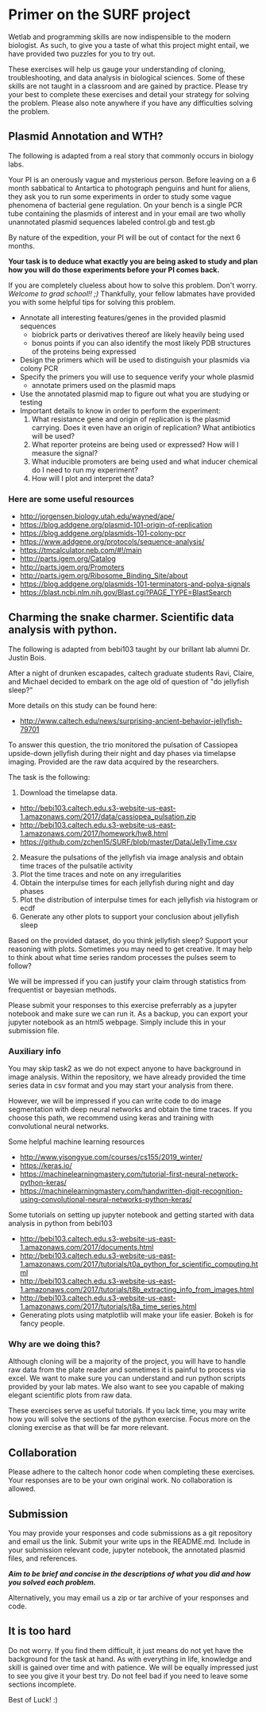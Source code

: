 # Primer on the SURF project
Wetlab and programming skills are now indispensible to the modern biologist. As such, to give you a taste of what this project might entail, we have provided two puzzles for you to try out.

These exercises will help us gauge your understanding of cloning, troubleshooting, and data analysis in biological sciences. Some of these skills are not taught in a classroom and are gained by practice. Please try your best to complete these exercises and detail your strategy for solving the problem. Please also note anywhere if you have any difficulties solving the problem.

## Plasmid Annotation and WTH?
The following is adapted from a real story that commonly occurs in biology labs.

Your PI is an onerously vague and mysterious person. Before leaving on a 6 month sabbatical to Antartica to photograph penguins and hunt for aliens, they ask you to run some experiments in order to study some vague phenomena of bacterial gene regulation. On your bench is a single PCR tube containing the plasmids of interest and in your email are two wholly unannotated plasmid sequences labeled control.gb and test.gb

By nature of the expedition, your PI will be out of contact for the next 6 months.

**Your task is to deduce what exactly you are being asked to study and plan how you will do those experiments before your PI comes back.**

If you are completely clueless about how to solve this problem. Don't worry. *Welcome to grad school!! ;)* Thankfully, your fellow labmates have provided you with some helpful tips for solving this problem.

* Annotate all interesting features/genes in the provided plasmid sequences
  * biobrick parts or derivatives thereof are likely heavily being used
  * bonus points if you can also identify the most likely PDB structures of the proteins being expressed
* Design the primers which will be used to distinguish your plasmids via colony PCR
* Specify the primers you will use to sequence verify your whole plasmid
  * annotate primers used on the plasmid maps
* Use the annotated plasmid map to figure out what you are studying or testing
* Important details to know in order to perform the experiment:
    1. What resistance gene and origin of replication is the plasmid carrying. Does it even have an origin of replication? What antibiotics will be used?
    2. What reporter proteins are being used or expressed? How will I measure the signal?
    3. What inducible promoters are being used and what inducer chemical do I need to run my experiment?
    4. How will I plot and interpret the data?

### Here are some useful resources
* http://jorgensen.biology.utah.edu/wayned/ape/
* https://blog.addgene.org/plasmid-101-origin-of-replication
* https://blog.addgene.org/plasmids-101-colony-pcr
* https://www.addgene.org/protocols/sequence-analysis/
* https://tmcalculator.neb.com/#!/main
* http://parts.igem.org/Catalog
* http://parts.igem.org/Promoters
* http://parts.igem.org/Ribosome_Binding_Site/about
* https://blog.addgene.org/plasmids-101-terminators-and-polya-signals
* https://blast.ncbi.nlm.nih.gov/Blast.cgi?PAGE_TYPE=BlastSearch

## Charming the snake charmer. Scientific data analysis with python.
The following is adapted from bebi103 taught by our brillant lab alumni Dr. Justin Bois.

After a night of drunken escapades, caltech graduate students Ravi, Claire, and Michael decided to embark on the age old of question of "do jellyfish sleep?"

More details on this study can be found here:
* http://www.caltech.edu/news/surprising-ancient-behavior-jellyfish-79701

To answer this question, the trio monitored the pulsation of Cassiopea upside-down jellyfish during their night and day phases via timelapse imaging. Provided are the raw data acquired by the researchers.

The task is the following:
1. Download the timelapse data.
* http://bebi103.caltech.edu.s3-website-us-east-1.amazonaws.com/2017/data/cassiopea_pulsation.zip
* http://bebi103.caltech.edu.s3-website-us-east-1.amazonaws.com/2017/homework/hw8.html
* https://github.com/zchen15/SURF/blob/master/Data/JellyTime.csv
2. Measure the pulsations of the jellyfish via image analysis and obtain time traces of the pulsatile activity
3. Plot the time traces and note on any irregularities
4. Obtain the interpulse times for each jellyfish during night and day phases
5. Plot the distribution of interpulse times for each jellyfish via histogram or ecdf
6. Generate any other plots to support your conclusion about jellyfish sleep

Based on the provided dataset, do you think jellyfish sleep? Support your reasoning with plots. Sometimes you may need to get creative. It may help to think about what time series random processes the pulses seem to follow?

We will be impressed if you can justify your claim through statistics from frequentist or bayesian methods.

Please submit your responses to this exercise preferrably as a jupyter notebook and make sure we can run it. As a backup, you can export your jupyter notebook as an html5 webpage. Simply include this in your submission file.

### Auxiliary info
You may skip task2 as we do not expect anyone to have background in image analysis. Within the repository, we have already provided the time series data in csv format and you may start your analysis from there.

However, we will be impressed if you can write code to do image segmentation with deep neural networks and obtain the time traces. If you choose this path, we recommend using keras and training with convolutional neural networks.

Some helpful machine learning resources
* http://www.yisongyue.com/courses/cs155/2019_winter/
* https://keras.io/
* https://machinelearningmastery.com/tutorial-first-neural-network-python-keras/
* https://machinelearningmastery.com/handwritten-digit-recognition-using-convolutional-neural-networks-python-keras/

Some tutorials on setting up jupyter notebook and getting started with data analysis in python from bebi103
* http://bebi103.caltech.edu.s3-website-us-east-1.amazonaws.com/2017/documents.html
* http://bebi103.caltech.edu.s3-website-us-east-1.amazonaws.com/2017/tutorials/t0a_python_for_scientific_computing.html
* http://bebi103.caltech.edu.s3-website-us-east-1.amazonaws.com/2017/tutorials/t8b_extracting_info_from_images.html
* http://bebi103.caltech.edu.s3-website-us-east-1.amazonaws.com/2017/tutorials/t8a_time_series.html
* Generating plots using matplotlib will make your life easier. Bokeh is for fancy people.

### Why are we doing this?
Although cloning will be a majority of the project, you will have to handle raw data from the plate reader and sometimes it is painful to process via excel. We want to make sure you can understand and run python scripts provided by your lab mates. We also want to see you capable of making elegant scientific plots from raw data.

These exercises serve as useful tutorials. If you lack time, you may write how you will solve the sections of the python exercise. Focus more on the cloning exercise as that will be far more relevant.

## Collaboration
Please adhere to the caltech honor code when completing these exercises. Your responses are to be your own original work. No collaboration is allowed.

## Submission
You may provide your responses and code submissions as a git repository and email us the link. Submit your write ups in the README.md. Include in your submission relevant code, jupyter notebook, the annotated plasmid files, and references.

__*Aim to be brief and concise in the descriptions of what you did and how you solved each problem.*__

Alternatively, you may email us a zip or tar archive of your responses and code.

## It is too hard
Do not worry. If you find them difficult, it just means do not yet have the background for the task at hand. As with everything in life, knowledge and skill is gained over time and with patience. We will be equally impressed just to see you give it your best try. Do not feel bad if you need to leave some sections incomplete.

Best of Luck! :)
